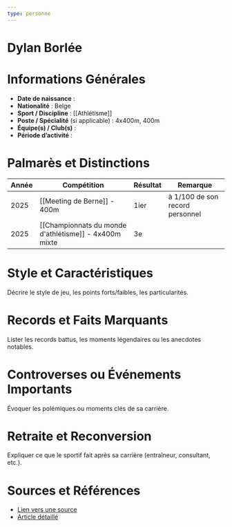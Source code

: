 ```yaml
---
type: personne
---
```


# Dylan Borlée

# Informations Générales
- **Date de naissance** :  
- **Nationalité** :  Belge
- **Sport / Discipline** : [[Athlétisme]] 
- **Poste / Spécialité** (si applicable) :  4x400m, 400m
- **Équipe(s) / Club(s)** :  
- **Période d’activité** :  

# Palmarès et Distinctions
| Année | Compétition                                           | Résultat | Remarque                        |
| ----- | ----------------------------------------------------- | -------- | ------------------------------- |
| 2025  | [[Meeting de Berne]] - 400m                           | 1ier     | à 1/100 de son record personnel |
| 2025  | [[Championnats du monde d'athlétisme]] - 4x400m mixte | 3e       |                                 |

# Style et Caractéristiques
Décrire le style de jeu, les points forts/faibles, les particularités.

# Records et Faits Marquants
Lister les records battus, les moments légendaires ou les anecdotes notables.

# Controverses ou Événements Importants
Évoquer les polémiques ou moments clés de sa carrière.

# Retraite et Reconversion
Expliquer ce que le sportif fait après sa carrière (entraîneur, consultant, etc.).

# Sources et Références
- [Lien vers une source](#)
- [Article détaillé](#)
